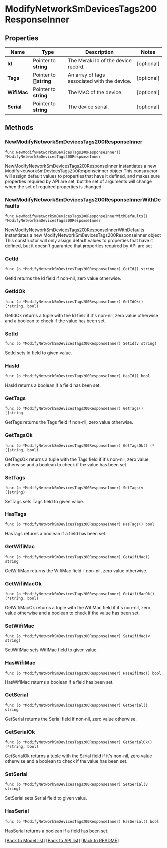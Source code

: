 # ModifyNetworkSmDevicesTags200ResponseInner

## Properties

Name | Type | Description | Notes
------------ | ------------- | ------------- | -------------
**Id** | Pointer to **string** | The Meraki Id of the device record. | [optional] 
**Tags** | Pointer to **[]string** | An array of tags associated with the device. | [optional] 
**WifiMac** | Pointer to **string** | The MAC of the device. | [optional] 
**Serial** | Pointer to **string** | The device serial. | [optional] 

## Methods

### NewModifyNetworkSmDevicesTags200ResponseInner

`func NewModifyNetworkSmDevicesTags200ResponseInner() *ModifyNetworkSmDevicesTags200ResponseInner`

NewModifyNetworkSmDevicesTags200ResponseInner instantiates a new ModifyNetworkSmDevicesTags200ResponseInner object
This constructor will assign default values to properties that have it defined,
and makes sure properties required by API are set, but the set of arguments
will change when the set of required properties is changed

### NewModifyNetworkSmDevicesTags200ResponseInnerWithDefaults

`func NewModifyNetworkSmDevicesTags200ResponseInnerWithDefaults() *ModifyNetworkSmDevicesTags200ResponseInner`

NewModifyNetworkSmDevicesTags200ResponseInnerWithDefaults instantiates a new ModifyNetworkSmDevicesTags200ResponseInner object
This constructor will only assign default values to properties that have it defined,
but it doesn't guarantee that properties required by API are set

### GetId

`func (o *ModifyNetworkSmDevicesTags200ResponseInner) GetId() string`

GetId returns the Id field if non-nil, zero value otherwise.

### GetIdOk

`func (o *ModifyNetworkSmDevicesTags200ResponseInner) GetIdOk() (*string, bool)`

GetIdOk returns a tuple with the Id field if it's non-nil, zero value otherwise
and a boolean to check if the value has been set.

### SetId

`func (o *ModifyNetworkSmDevicesTags200ResponseInner) SetId(v string)`

SetId sets Id field to given value.

### HasId

`func (o *ModifyNetworkSmDevicesTags200ResponseInner) HasId() bool`

HasId returns a boolean if a field has been set.

### GetTags

`func (o *ModifyNetworkSmDevicesTags200ResponseInner) GetTags() []string`

GetTags returns the Tags field if non-nil, zero value otherwise.

### GetTagsOk

`func (o *ModifyNetworkSmDevicesTags200ResponseInner) GetTagsOk() (*[]string, bool)`

GetTagsOk returns a tuple with the Tags field if it's non-nil, zero value otherwise
and a boolean to check if the value has been set.

### SetTags

`func (o *ModifyNetworkSmDevicesTags200ResponseInner) SetTags(v []string)`

SetTags sets Tags field to given value.

### HasTags

`func (o *ModifyNetworkSmDevicesTags200ResponseInner) HasTags() bool`

HasTags returns a boolean if a field has been set.

### GetWifiMac

`func (o *ModifyNetworkSmDevicesTags200ResponseInner) GetWifiMac() string`

GetWifiMac returns the WifiMac field if non-nil, zero value otherwise.

### GetWifiMacOk

`func (o *ModifyNetworkSmDevicesTags200ResponseInner) GetWifiMacOk() (*string, bool)`

GetWifiMacOk returns a tuple with the WifiMac field if it's non-nil, zero value otherwise
and a boolean to check if the value has been set.

### SetWifiMac

`func (o *ModifyNetworkSmDevicesTags200ResponseInner) SetWifiMac(v string)`

SetWifiMac sets WifiMac field to given value.

### HasWifiMac

`func (o *ModifyNetworkSmDevicesTags200ResponseInner) HasWifiMac() bool`

HasWifiMac returns a boolean if a field has been set.

### GetSerial

`func (o *ModifyNetworkSmDevicesTags200ResponseInner) GetSerial() string`

GetSerial returns the Serial field if non-nil, zero value otherwise.

### GetSerialOk

`func (o *ModifyNetworkSmDevicesTags200ResponseInner) GetSerialOk() (*string, bool)`

GetSerialOk returns a tuple with the Serial field if it's non-nil, zero value otherwise
and a boolean to check if the value has been set.

### SetSerial

`func (o *ModifyNetworkSmDevicesTags200ResponseInner) SetSerial(v string)`

SetSerial sets Serial field to given value.

### HasSerial

`func (o *ModifyNetworkSmDevicesTags200ResponseInner) HasSerial() bool`

HasSerial returns a boolean if a field has been set.


[[Back to Model list]](../README.md#documentation-for-models) [[Back to API list]](../README.md#documentation-for-api-endpoints) [[Back to README]](../README.md)


